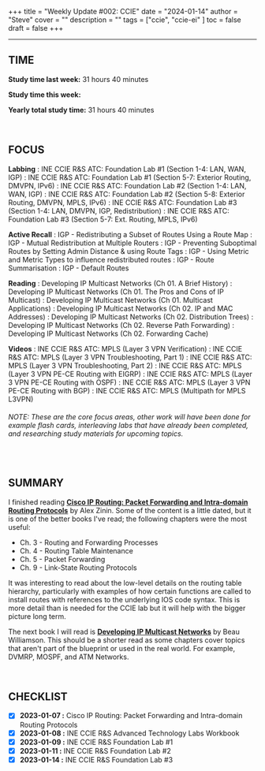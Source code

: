 +++
title = "Weekly Update #002: CCIE"
date = "2024-01-14"
author = "Steve"
cover = ""
description = ""
tags = ["ccie", "ccie-ei" ]
toc = false
draft = false
+++

_________________

## TIME

**Study time last week:** 31 hours 40 minutes

**Study time this week:** 
 
**Yearly total study time:** 31 hours 40 minutes 

&nbsp;

## FOCUS 

**Labbing**
: INE CCIE R&S ATC: Foundation Lab #1 (Section 1-4: LAN, WAN, IGP)
: INE CCIE R&S ATC: Foundation Lab #1 (Section 5-7: Exterior Routing, DMVPN, IPv6)
: INE CCIE R&S ATC: Foundation Lab #2 (Section 1-4: LAN, WAN, IGP)
: INE CCIE R&S ATC: Foundation Lab #2 (Section 5-8: Exterior Routing, DMVPN, MPLS, IPv6)
: INE CCIE R&S ATC: Foundation Lab #3 (Section 1-4: LAN, DMVPN, IGP, Redistribution)
: INE CCIE R&S ATC: Foundation Lab #3 (Section 5-7: Ext. Routing, MPLS, IPv6)

**Active Recall**
: IGP - Redistributing a Subset of Routes Using a Route Map
: IGP - Mutual Redistribution at Multiple Routers 
: IGP - Preventing Suboptimal Routes by Setting Admin Distance & using Route Tags
: IGP - Using Metric and Metric Types to influence redistributed routes 
: IGP - Route Summarisation
: IGP - Default Routes

**Reading**
: Developing IP Multicast Networks (Ch 01. A Brief History)
: Developing IP Multicast Networks (Ch 01. The Pros and Cons of IP Multicast)
: Developing IP Multicast Networks (Ch 01. Multicast Applications)
: Developing IP Multicast Networks (Ch 02. IP and MAC Addresses)
: Developing IP Multicast Networks (Ch 02. Distribution Trees)
: Developing IP Multicast Networks (Ch 02. Reverse Path Forwarding)
: Developing IP Multicast Networks (Ch 02. Forwarding Cache)

**Videos**
: INE CCIE R&S ATC: MPLS (Layer 3 VPN Verification)
: INE CCIE R&S ATC: MPLS (Layer 3 VPN Troubleshooting, Part 1)
: INE CCIE R&S ATC: MPLS (Layer 3 VPN Troubleshooting, Part 2)
: INE CCIE R&S ATC: MPLS (Layer 3 VPN PE-CE Routing with EIGRP)
: INE CCIE R&S ATC: MPLS (Layer 3 VPN PE-CE Routing with OSPF)
: INE CCIE R&S ATC: MPLS (Layer 3 VPN PE-CE Routing with BGP)
: INE CCIE R&S ATC: MPLS (Multipath for MPLS L3VPN)

###### _NOTE: These are the core focus areas, other work will have been done for example flash cards, interleaving labs that have already been completed, and researching study materials for upcoming topics._

&nbsp;

## SUMMARY 

I finished reading **[Cisco IP Routing: Packet Forwarding and Intra-domain Routing Protocols](https://www.goodreads.com/book/show/6327824-cisco-ip-routing)** by Alex Zinin. Some of the content is a little dated, but it is one of the better books I've read; the following chapters were the most useful: 

+ Ch. 3 - Routing and Forwarding Processes
+ Ch. 4 - Routing Table Maintenance 
+ Ch. 5 - Packet Forwarding
+ Ch. 9 - Link-State Routing Protocols 

It was interesting to read about the low-level details on the routing table hierarchy, particularly with examples of how certain functions are called to install routes with references to the underlying IOS code syntax. This is more detail than is needed for the CCIE lab but it will help with the bigger picture long term. 

The next book I will read is **[Developing IP Multicast Networks](https://www.goodreads.com/book/show/583421.Developing_Ip_Multicast_Networks)** by Beau Williamson. This should be a shorter read as some chapters cover topics that aren't part of the blueprint or used in the real world. For example, DVMRP, MOSPF, and ATM Networks. 


&nbsp;

## CHECKLIST

- [x] **2023-01-07 :** Cisco IP Routing: Packet Forwarding and Intra-domain Routing Protocols
- [x] **2023-01-08 :** INE CCIE R&S Advanced Technology Labs Workbook
- [x] **2023-01-09 :** INE CCIE R&S Foundation Lab #1
- [x] **2023-01-11 :** INE CCIE R&S Foundation Lab #2
- [x] **2023-01-14 :** INE CCIE R&S Foundation Lab #3
